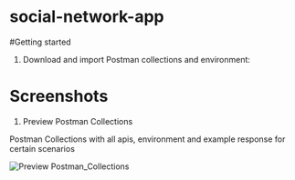 # social-network-app

#Getting started

1. Download and import Postman collections and environment: 

# Screenshots
1. Preview Postman Collections

Postman Collections with all apis, environment and example response for certain scenarios

![Preview Postman_Collections](https://github.com/ericdaniel6166/social-network-app/blob/main/docs/images/Preview_Postman_collections.png)
